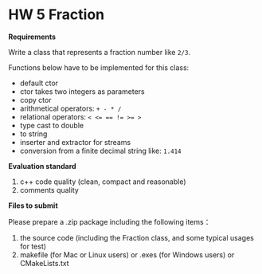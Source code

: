 # HW 5 Fraction

**Requirements**

Write a class that represents a fraction number like `2/3`.

Functions below have to be implemented for this class:

- default ctor
- ctor takes two integers as parameters
- copy ctor
- arithmetical operators: `+ - * /`
- relational operators: `< <= == != >= >`
- type cast to double
- to string
- inserter and extractor for streams
- conversion from a finite decimal string like: `1.414`

**Evaluation standard**

1. c++ code quality (clean, compact and reasonable)
2. comments quality

**Files to submit**

Please prepare a .zip package including the following items：

1. the source code (including the Fraction class, and some typical usages for test)
2. makefile (for Mac or Linux users) or .exes (for Windows users) or CMakeLists.txt

